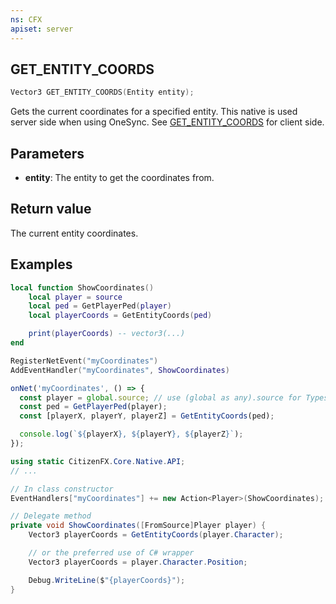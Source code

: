 ```yaml
---
ns: CFX
apiset: server
---
```


## GET_ENTITY_COORDS

```c
Vector3 GET_ENTITY_COORDS(Entity entity);
```

Gets the current coordinates for a specified entity. This native is used server side when using OneSync. See <a href="#_0x3FEF770D40960D5A" >GET_ENTITY_COORDS</a> for client side.

## Parameters

- **entity**: The entity to get the coordinates from.

## Return value

The current entity coordinates.

## Examples

```lua
local function ShowCoordinates()
    local player = source
    local ped = GetPlayerPed(player)
    local playerCoords = GetEntityCoords(ped)

    print(playerCoords) -- vector3(...)
end

RegisterNetEvent("myCoordinates")
AddEventHandler("myCoordinates", ShowCoordinates)
```

```js
onNet('myCoordinates', () => {
  const player = global.source; // use (global as any).source for Typescript
  const ped = GetPlayerPed(player);
  const [playerX, playerY, playerZ] = GetEntityCoords(ped);

  console.log(`${playerX}, ${playerY}, ${playerZ}`);
});
```

```cs
using static CitizenFX.Core.Native.API;
// ...

// In class constructor
EventHandlers["myCoordinates"] += new Action<Player>(ShowCoordinates);

// Delegate method
private void ShowCoordinates([FromSource]Player player) {
    Vector3 playerCoords = GetEntityCoords(player.Character);

    // or the preferred use of C# wrapper
    Vector3 playerCoords = player.Character.Position;

    Debug.WriteLine($"{playerCoords}");
}

```
